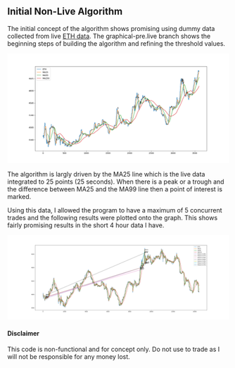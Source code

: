 ## Initial Non-Live Algorithm

The initial concept of the algorithm shows promising using dummy data collected from live [ETH data](https://github.com/jamesstocktonj1/Crypto/blob/graphical-pre-live/dump5.txt). The graphical-pre.live branch shows the beginning steps of building the algorithm and refining the threshold values.

<p align="center"><img src="https://github.com/jamesstocktonj1/Crypto/blob/graphical-pre-live/media/basic_analysis.png"></p>

The algorithm is largly driven by the MA25 line which is the live data integrated to 25 points (25 seconds). When there is a peak or a trough and the difference between MA25 and the MA99 line then a point of interest is marked.

Using this data, I allowed the program to have a maximum of 5 concurrent trades and the following results were plotted onto the graph. This shows fairly promising results in the short 4 hour data I have. 

<p align="center"><img src="https://github.com/jamesstocktonj1/Crypto/blob/graphical-pre-live/media/basic_analysis_wtrades.png"></p>


#### Disclaimer
This code is non-functional and for concept only. Do not use to trade as I will not be responsible for any money lost.
